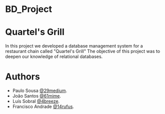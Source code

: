 # BD_Project

# Quartel's Grill

In this project we developed a database management system for a restaurant chain called "Quartel's Grill"
The objective of this project was to deepen our knowledge of relational databases. 

# Authors

- Paulo Sousa [@29medium](https://github.com/29medium).
- João Santos [@61mime](https://github.com/61-mime).
- Luís Sobral [@4breeze](https://github.com/luissobral4).
- Francisco Andrade [@14rufus](https://github.com/Rufus14).
